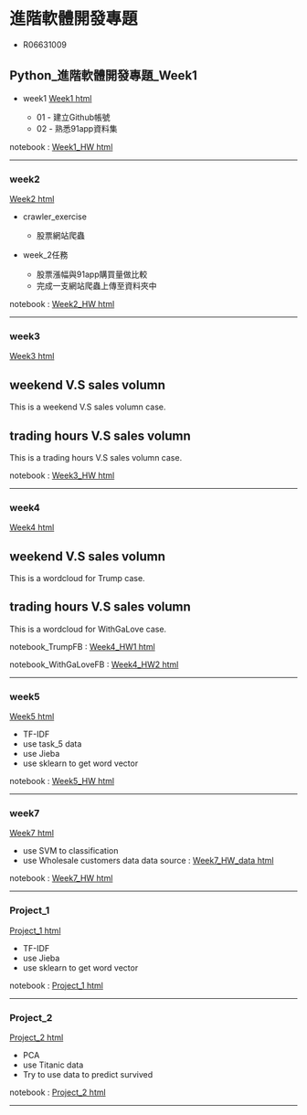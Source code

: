 # 進階軟體開發專題
- R06631009

 ## Python_進階軟體開發專題_Week1
- week1
[Week1 html](https://github.com/liansin/Class_CSX/tree/master/week1) 

    - 01 - 建立Github帳號
    - 02 - 熟悉91app資料集       

notebook : [Week1_HW html](https://github.com/liansin/Class_CSX/blob/master/week1/Untitled.ipynb) 

---

### week2
[Week2 html](https://github.com/liansin/Class_CSX/tree/master/week2) 

- crawler_exercise
    - 股票網站爬蟲

    
- week_2任務
    - 股票漲幅與91app購買量做比較
    - 完成一支網站爬蟲上傳至資料夾中   

notebook : [Week2_HW html](https://github.com/liansin/Class_CSX/blob/master/week2/WebCraw.ipynb)

---

### week3
[Week3 html](https://github.com/liansin/Class_CSX/tree/master/week3) 

## weekend V.S sales volumn
This is a weekend V.S sales volumn case.

## trading hours V.S sales volumn
This is a trading hours V.S sales volumn case.

notebook : [Week3_HW html](https://github.com/liansin/Class_CSX/blob/master/week3/Untitled.ipynb)

---

### week4
[Week4 html](https://github.com/liansin/Class_CSX/tree/master/week4) 

## weekend V.S sales volumn
This is a wordcloud for Trump case.

## trading hours V.S sales volumn
This is a wordcloud for WithGaLove case.

notebook_TrumpFB : [Week4_HW1 html](https://github.com/liansin/Class_CSX/blob/master/week4/wordcloud.ipynb) 

notebook_WithGaLoveFB : [Week4_HW2 html](https://github.com/liansin/Class_CSX/blob/master/week4/wordcloud_FB.ipynb) 

---

### week5
[Week5 html](https://github.com/liansin/Class_CSX/tree/master/week5) 

 - TF-IDF
 - use task_5 data
 - use Jieba
 - use sklearn to get word vector

notebook : [Week5_HW html](https://github.com/liansin/Class_CSX/blob/master/week5/TF-IDF.ipynb) 

---


### week7
[Week7 html](https://github.com/liansin/Class_CSX/tree/master/week7) 

 - use SVM to classification
 - use Wholesale customers data 
 data source : [Week7_HW_data html](http://archive.ics.uci.edu/ml/datasets/Wholesale+customers) 

 notebook : [Week7_HW html](https://github.com/liansin/Class_CSX/blob/master/week7/Untitled.ipynb) 

---

### Project_1
[Project_1 html](https://github.com/liansin/Class_CSX/tree/master/projetc_1) 

 - TF-IDF 
 - use Jieba
 - use sklearn to get word vector

notebook : [Project_1 html](https://github.com/liansin/Class_CSX/blob/master/projetc_1/TF-IDF.ipynb) 

---

### Project_2
[Project_2 html](https://github.com/liansin/Class_CSX/tree/master/week8) 

 - PCA 
 - use Titanic data
 - Try to use data to predict survived

notebook : [Project_2 html](https://github.com/liansin/Class_CSX/blob/master/week8/PCA_for_titanic.ipynb) 

---

